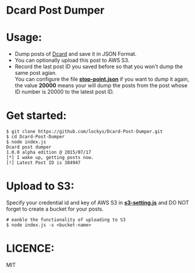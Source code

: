 # Dcard Post Dumper

Usage:
==
- Dump posts of [Dcard](https://www.dcard.tw/) and save it in JSON Format.
- You can optionally upload this post to AWS S3.
- Record the last post ID you saved before so that you won't dump the same post agian.   
  You can configure the file  **[stop-point.json](https://github.com/lockys/Dcard-Post-Dumper/blob/master/stop-point.json)** if   you want to dump it again, the value **20000** means your will dump the posts from the post whose ID number is 20000 to the     latest post ID.

Get started:
==
```
$ git clone https://github.com/lockys/Dcard-Post-Dumper.git
$ cd Dcard-Post-Dumper
$ node index.js
Dcard post dumper
1.0.0 alpha edition @ 2015/07/17
[*] I wake up, getting posts now.
[!] Latest Post ID is 384947
```
Upload to S3:
==
Specify your credential id and key of AWS S3 in **[s3-setting.js](https://github.com/lockys/Dcard-Post-Dumper/blob/master/s3-setting.js)** and DO NOT forget to create a bucket for your posts.
```
# eanble the functionality of uploading to S3
$ node index.js -s <bucket-name> 
```
LICENCE:
==
MIT
